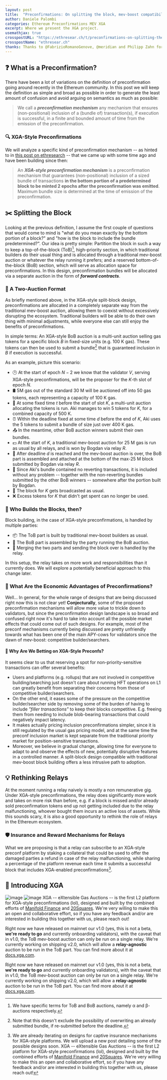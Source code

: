 ```yaml
---
layout: post
title:  "Preconfirmations: On splitting the block, mev-boost compatibility and relays"
author: Daniele Palombi
categories: Ethereum Preconfirmations MEV XGA
excerpt: Where we present the XGA project.
usemathjax: true
crosspostURL: "https://ethresear.ch/t/preconfirmations-on-splitting-the-block-mev-boost-compatibility-and-relays/19837"
crosspostName: "ethresear.ch"
thanks: Thanks to @FabrizioRomanoGenove, @meridian and Philipp Zahn for helpful comments and feedback on this post.
---
```


## ❓ What is a Preconfirmation?
There have been a lot of variations on the definition of preconfirmation going around recently in the Ethereum community. In this post we will keep the definition as simple and broad as possible in order to generate the least amount of confusion and avoid arguing on semantics as much as possible:
> We call a **_preconfirmation mechanism_** any mechanism that ensures (non-positional) inclusion of a (bundle of) transaction(s), if execution is successful, in a finite and bounded amount of time from the emission of the preconfirmation.

### 🔍 XGA-Style Preconfirmations
We will analyze a specific kind of preconfirmation mechanism -- as hinted to in [this post on ethresearch](https://ethresear.ch/t/a-simple-small-mev-boost-compatible-preconfirmation-idea/19800/3) -- that we came up with some time ago and have been building since then:
> An **_XGA-style preconfirmation mechanism_** is a preconfirmation mechanism that guarantees (non-positional) inclusion of a sized bundle of transactions **in the bottom portion of a predetermined block to be minted 2 epochs after the preconfirmation was emitted**. Maximum bundle size is determined at the time of emission of the preconfirmation.

## ✂️ Splitting the Block
Looking at the previous definition, I assume the first couple of questions that would come to mind is "what do you mean exactly by the bottom portion of a block?" and "how is the block to include the bundle predetermined?". Our idea is pretty simple: Partition the block in such a way to keep a top-of-the-block (ToB)[^1], high-priority section, in which traditional builders do their usual thing and is allocated through a traditional mev-boost auction or whatever the relay running it prefers; and a reserved bottom-of-the-block (BoB) section, which will serve as allocation space for preconfirmations. In this design, preconfirmation bundles will be allocated via a separate auction in the form of **_forward contracts_**.

### 👥 A Two-Auction Format
As briefly mentioned above, in the XGA-style split-block design, preconfirmations are allocated in a completely separate way from the traditional mev-boost auction, allowing them to coexist without excessively disrupting the ecosystem. Traditional builders will be able to do their own thing with minimal adjustments, while everyone else can still enjoy the benefits of preconfirmations.

In simple terms: An XGA-style BoB auction is a multi-unit auction selling gas tokens for a specific block $B$ in fixed-size units (e.g. $100$ K gas). These tokens can then be used to submit a bundle[^2] that is guaranteed inclusion in $B$ if execution is successful.

As an example, picture this scenario: 
- 🕑 At the start of epoch $N-2$ we know that the validator $V$, serving XGA-style preconfirmations, will be the proposer for the $K$-th slot of epoch $N$. 
- 🛢️ $5$M gas out of the standard $30$ M will be auctioned off into $50$ gas tokens, each representing a capacity of $100$ K gas.
- 🛒 At some fixed time $t$ before the start of slot $K$, a multi-unit auction allocating the tokens is run. Aki manages to win 5 tokens for $K$, for a combined capacity of $500$ K.
- ⏰ Within the deadline fixed at some time $d$ before the end of $K$, Aki uses the $5$ tokens to submit a bundle of size just over $400$ K gas.
- 📤 In the meantime, other BoB auction winners submit their own bundles.
- 💵 At the start of $K$, a traditional mev-boost auction for $25$ M gas is run as usual by all relays, and is won by Bogdan via relay $R$.
- 🧱 After deadline $d$ is reached and the mev-boost auction is over, the BoB part is assembled and attached at the bottom of the max-$25$ M block submitted by Bogdan via relay $R$. 
- 🎉 Since Aki's bundle contained no reverting transactions, it is included without any problem -- together with the non-reverting bundles submitted by the other BoB winners -- somewhere after the portion built by Bogdan.
- 📡 The block for $K$ gets broadcasted as usual.
- ❌ Excess tokens for $K$ that didn't get spent can no longer be used.

### 🧱 Who Builds the Blocks, then?
Block building, in the case of XGA-style preconfirmations, is handled by multiple parties:
- 📦 The ToB part is built by traditional mev-boost builders as usual.
- 🎁 The BoB part is assembled by the party running the BoB auction.
- 🧱 Merging the two parts and sending the block over is handled by the relay.

In this setup, the relay takes on more work and responsibilities than it currently does. We will explore a potentially beneficial approach to this change later.

### 💸 What Are the Economic Advantages of Preconfirmations?
Well... In general, for the whole range of designs that are being discussed right now this is not clear yet! **Conjecturally**, some of the proposed preconfirmation mechanisms will allow more value to trickle down to validators, but since the preconfirmation design landscape is so broad and confused right now it's hard to take into account all the possible market effects that could come out of such designs. For example, most of the preconf mechanisms currently being discussed are pretty unfriendly towards what has been one of the main APY-cows for validators since the dawn of mev-boost: competitive builder/searchers.

#### 🎲 Why Are We Betting on XGA-Style Preconfs?
It seems clear to us that reserving a spot for non-priority-sensitive transactions can offer several benefits:
- Users and platforms (e.g. rollups) that are not involved in competitive building/searching just doesn't care about running HFT operations on L1 can greatly benefit from separating their concerns from those of competitive builder/searchers.
- On the other end, it eases some of the pressure on the competitive builder/searcher side by removing some of the burden of having to include _"filler transactions"_ to keep their blocks competitive. E.g. freeing them from needing to include blob-bearing transactions that could negatively impact latency.
- It makes actually pricing inclusion preconfirmations simpler, since it is still regulated by the usual gas pricing model, and at the same time the preconf inclusion market is kept separate from the traditional priority market for position-sensitive transactions.
- Moreover, we believe in gradual change, allowing time for everyone to adapt to and observe the effects of new, potentially disruptive features in a controlled manner. A split-block design compatible with traditional mev-boost block building offers a less intrusive path to adoption.


## 💡 Rethinking Relays
At the moment running a relay naively is mostly a non remunerative gig. Under XGA-style preconfirmations, the relay does significantly more work and takes on more risk than before, e.g. if a block is missed and/or already sold preconfirmation tokens end up not getting included due to the relay malfunctioning, whoever bought them incurs an active loss of assets. While this sounds scary, it is also a good opportunity to rethink the role of relays in the Ethereum ecosystem.

### 🛡️ Insurance and Reward Mechanisms for Relays
What we are proposing is that a relay can subscribe to an XGA-style preconf platform by staking a collateral that could be used to offer the damaged parties a refund in case of the relay malfunctioning, while sharing a percentage of the platform revenue each time it submits a successful block that includes XGA-enabled preconfirmations[^3].


## 📣 Introducing XGA
![image](https://hackmd.io/_uploads/ByHPWZwrC.png)
	![image](upload://9Mo35AM8nSixIAAxYZf9Vtws6Tc.png)
XGA -- eXtensible Gas Auctions -- is the first L2 platform for XGA-style preconfirmations (lol), designed and built by the combined efforts of [Manifold Finance](https://www.manifoldfinance.com/) and [20Squares](https://20squares.xyz/). We're very willing to make this an open and collaborative effort, so if you have any feedback and/or are interested in building this together with us, please reach out!

Right now we have released on mainnet our v1.0 (yes, this is not a beta, **we're ready to go** and currently onboarding validators), with the caveat that in v1.0, the ToB mev-boost auction can only be run on a single relay. We're currently working on shipping v2.0, which will allow a **relay-agnostic** auction to be run in the ToB part. You can find more about it at [docs.xga.com](https://docs.xga.com/).


[^1]: We have specific terms for ToB and BoB auctions, namely α and β-auctions respectively.
[^2]: Note that this doesn't exclude the possibility of overwriting an already submitted bundle, if re-submitted before the deadline.
[^3]: We are already iterating on designs for captive insurance mechanisms for XGA-style platforms. We will upload a new post detailing some of the possible designs soon.
	XGA -- eXtensible Gas Auctions -- is the first L2 platform for XGA-style preconfirmations (lol), designed and built by the combined efforts of [Manifold Finance](https://www.manifoldfinance.com/) and [20Squares](https://20squares.xyz/). We're very willing to make this an open and collaborative effort, so if you have any feedback and/or are interested in building this together with us, please reach out!

Right now we have released on mainnet our v1.0 (yes, this is not a beta, **we're ready to go** and currently onboarding validators), with the caveat that in v1.0, the ToB mev-boost auction can only be run on a single relay. We're currently working on shipping v2.0, which will allow a **relay-agnostic** auction to be run in the ToB part. You can find more about it at [docs.xga.com](https://docs.xga.com/).


[^1]: We have specific terms for ToB and BoB auctions, namely α and β-auctions respectively.
[^2]: Note that this doesn't exclude the possibility of overwriting an already submitted bundle, if re-submitted before the deadline.
[^3]: We are already iterating on designs for captive insurance mechanisms for XGA-style platforms. We will upload a new post detailing some of the possible designs soon.